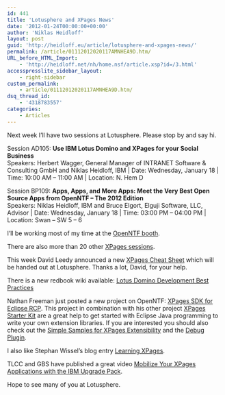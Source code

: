 ```yaml
---
id: 441
title: 'Lotusphere and XPages News'
date: '2012-01-24T00:00:00+00:00'
author: 'Niklas Heidloff'
layout: post
guid: 'http://heidloff.eu/article/lotusphere-and-xpages-news/'
permalink: /article/01112012020117AMNHEA9D.htm/
URL_before_HTML_Import:
    - 'http://heidloff.net/nh/home.nsf/article.xsp?id=/3.html'
accesspresslite_sidebar_layout:
    - right-sidebar
custom_permalink:
    - article/01112012020117AMNHEA9D.htm/
dsq_thread_id:
    - '4318783557'
categories:
    - Articles
---
```


 Next week I’ll have two sessions at Lotusphere. Please stop by and say hi.

 Session AD105: **Use IBM Lotus Domino and XPages for your Social Business**   
 Speakers: Herbert Wagger, General Manager of INTRANET Software &amp; Consulting GmbH and Niklas Heidloff, IBM | Date: Wednesday, January 18 | Time: 10:00 AM – 11:00 AM | Location: N. Hem D

 Session BP109: **Apps, Apps, and More Apps: Meet the Very Best Open Source Apps from OpenNTF – The 2012 Edition**   
 Speakers: Niklas Heidloff, IBM and Bruce Elgort, Elguji Software, LLC, Advisor | Date: Wednesday, January 18 | Time: 03:00 PM – 04:00 PM | Location: Swan – SW 5 – 6

 I’ll be working most of my time at the [OpenNTF booth](http://www.openntf.org/blogs/openntf.nsf/d6plinks/BELT-8QE2A7).

 There are also more than 20 other [XPages sessions](http://www-01.ibm.com/software/lotus/events/conference/content/sessions/appdev.html).

 This week David Leedy announced a new [XPages Cheat Sheet](http://notesin9.com/index.php/2012/01/06/coming-to-lotusphere-a-new-xpages-cheatsheet/) which will be handed out at Lotusphere. Thanks a lot, David, for your help.

 There is a new redbook wiki available: [Lotus Domino Development Best Practices](http://www.edbrill.com/ebrill/edbrill.nsf/dx/new-redbooks-wiki-lotus-domino-development-best-practices)

 Nathan Freeman just posted a new project on OpenNTF: [XPages SDK for Eclipse RCP](http://ntf.gbs.com/nathan/escape.nsf/d6plinks/NTFN-8QE8K9). This project in combination with his other project [XPages Starter Kit](http://www.openntf.org/internal/home.nsf/project.xsp?action=openDocument&name=XSP%20Starter%20Kit) are a great help to get started with Eclipse Java programming to write your own extension libraries. If you are interested you should also check out the [Simple Samples for XPages Extensibility](http://www.openntf.org/internal/home.nsf/project.xsp?action=openDocument&name=Simple%20Samples%20for%20XPages%20Extensibility) and the [Debug Plugin](http://xpag.es/?14FE).

 I also like Stephan Wissel’s blog entry [Learning XPages](http://www.wissel.net/blog/d6plinks/Learning-XPages?Open&utm_source=feedburner&utm_medium=feed&utm_campaign=Feed%3A+Wisselnet+%28wissel.net%29).

 TLCC and GBS have published a great video [Mobilize Your XPages Applications with the IBM Upgrade Pack](http://www.youtube.com/watch?feature=player_embedded&v=k6Da_TvlZ1s).

 Hope to see many of you at Lotusphere.